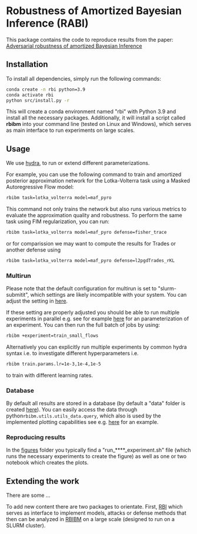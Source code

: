 # **R**obustness of **A**mortized **B**ayesian **I**nference (RABI)

This package contains the code to reproduce results from the paper: [Adversarial robustness of amortized Bayesian Inference](link)

## Installation

To install all dependencies, simply run the following commands:
```bash
conda create -n rbi python=3.9
conda activate rbi
python src/install.py -r
```
This will create a conda environment named "rbi" with Python 3.9 and install all the necessary packages.  Additionally, it will install a script called  **rbibm** into your command line (tested on Linux and Windows), which serves as main interface to run experiments on large scales.

## Usage

We use [hydra](https://hydra.cc/docs/intro/), to run or extend different parameterizations.

For example, you can use the following command to train and amortized posterior approximation network for the Lotka-Volterra task using a Masked Autoregressive Flow model:
```bash
rbibm task=lotka_volterra model=maf_pyro
```
This command not only trains the network but also runs various metrics to evaluate the approximation quality and robustness. To perform the same task using FIM regularization, you can run:
```bash
rbibm task=lotka_volterra model=maf_pyro defense=fisher_trace
```
or for comparission we may want to compute the results for Trades or another defense using
```bash
rbibm task=lotka_volterra model=maf_pyro defense=l2pgdTrades_rKL
```

### Multirun
Please note that the default configuration for multirun is set to "slurm-submitit", which settings are likely incompatible with your system. You can adjust the setting in [here](https://github.com/mackelab/robustness_ai/tree/main/src/rbibm/config).

If these setting are properly adjusted you should be able to run multiple experiments in parallel e.g. see for example [here](https://github.com/mackelab/RABI/blob/main/src/rbibm/config/experiment/train_small_flows.yaml) for an parameterization of an experiment. You can then run the full batch of jobs by using:
```bash
rbibm +experiment=train_small_flows
```
Alternatively you can explicitly run multiple experiments by common hydra syntax i.e. to investigate different hyperparameters i.e.
```bash
rbibm train.params.lr=1e-3,1e-4,1e-5
```
to train with different learning rates.

### Database

By default all results are stored in a database (by default a "data" folder is created [here](https://github.com/mackelab/RABI/tree/main/src/rbibm)). You can easily access the data through  python`rbibm.utils.utils_data.query`, which also is used by the implemented plotting capabilities see e.g. [here](https://github.com/mackelab/RABI/blob/main/figures/fig3/fig3.ipynb) for an example.

### Reproducing results

In the [figures](https://github.com/mackelab/robustness_ai/tree/main/figures) folder you typically find a "run_****_experiment.sh" file (which runs the necessary experiments to create the figure) as well as one or two notebook which creates the plots.

## Extending the work

There are some ...

To add new content there are two packages to orientate. First, [RBI](https://github.com/mackelab/RABI/tree/main/src/rbi) which serves as interface to implement models, attacks or defense methods that then can be analyzed in [RBIBM](https://github.com/mackelab/RABI/tree/main/src/rbibm) on a large scale (designed to run on a SLURM cluster).
